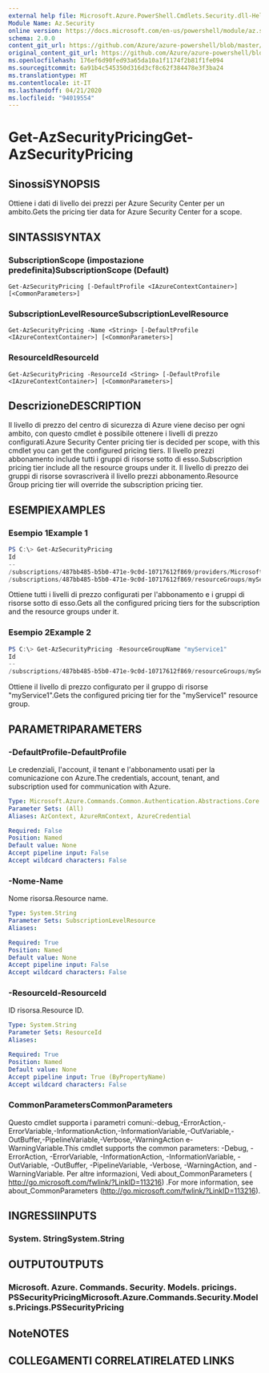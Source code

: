 ```yaml
---
external help file: Microsoft.Azure.PowerShell.Cmdlets.Security.dll-Help.xml
Module Name: Az.Security
online version: https://docs.microsoft.com/en-us/powershell/module/az.security/Get-AzSecurityPricing
schema: 2.0.0
content_git_url: https://github.com/Azure/azure-powershell/blob/master/src/Security/Security/help/Get-AzSecurityPricing.md
original_content_git_url: https://github.com/Azure/azure-powershell/blob/master/src/Security/Security/help/Get-AzSecurityPricing.md
ms.openlocfilehash: 176ef6d90fed93a65da10a1f1174f2b81f1fe094
ms.sourcegitcommit: 6a91b4c545350d316d3cf8c62f384478e3f3ba24
ms.translationtype: MT
ms.contentlocale: it-IT
ms.lasthandoff: 04/21/2020
ms.locfileid: "94019554"
---
```

# <span data-ttu-id="a231f-101">Get-AzSecurityPricing</span><span class="sxs-lookup"><span data-stu-id="a231f-101">Get-AzSecurityPricing</span></span>

## <span data-ttu-id="a231f-102">Sinossi</span><span class="sxs-lookup"><span data-stu-id="a231f-102">SYNOPSIS</span></span>
<span data-ttu-id="a231f-103">Ottiene i dati di livello dei prezzi per Azure Security Center per un ambito.</span><span class="sxs-lookup"><span data-stu-id="a231f-103">Gets the pricing tier data for Azure Security Center for a scope.</span></span>

## <span data-ttu-id="a231f-104">SINTASSI</span><span class="sxs-lookup"><span data-stu-id="a231f-104">SYNTAX</span></span>

### <span data-ttu-id="a231f-105">SubscriptionScope (impostazione predefinita)</span><span class="sxs-lookup"><span data-stu-id="a231f-105">SubscriptionScope (Default)</span></span>
```
Get-AzSecurityPricing [-DefaultProfile <IAzureContextContainer>] [<CommonParameters>]
```

### <span data-ttu-id="a231f-106">SubscriptionLevelResource</span><span class="sxs-lookup"><span data-stu-id="a231f-106">SubscriptionLevelResource</span></span>
```
Get-AzSecurityPricing -Name <String> [-DefaultProfile <IAzureContextContainer>] [<CommonParameters>]
```

### <span data-ttu-id="a231f-107">ResourceId</span><span class="sxs-lookup"><span data-stu-id="a231f-107">ResourceId</span></span>
```
Get-AzSecurityPricing -ResourceId <String> [-DefaultProfile <IAzureContextContainer>] [<CommonParameters>]
```

## <span data-ttu-id="a231f-108">Descrizione</span><span class="sxs-lookup"><span data-stu-id="a231f-108">DESCRIPTION</span></span>
<span data-ttu-id="a231f-109">Il livello di prezzo del centro di sicurezza di Azure viene deciso per ogni ambito, con questo cmdlet è possibile ottenere i livelli di prezzo configurati.</span><span class="sxs-lookup"><span data-stu-id="a231f-109">Azure Security Center pricing tier is decided per scope, with this cmdlet you can get the configured pricing tiers.</span></span>
<span data-ttu-id="a231f-110">Il livello prezzi abbonamento include tutti i gruppi di risorse sotto di esso.</span><span class="sxs-lookup"><span data-stu-id="a231f-110">Subscription pricing tier include all the resource groups under it.</span></span>
<span data-ttu-id="a231f-111">Il livello di prezzo dei gruppi di risorse sovrascriverà il livello prezzi abbonamento.</span><span class="sxs-lookup"><span data-stu-id="a231f-111">Resource Group pricing tier will override the subscription pricing tier.</span></span>

## <span data-ttu-id="a231f-112">ESEMPI</span><span class="sxs-lookup"><span data-stu-id="a231f-112">EXAMPLES</span></span>

### <span data-ttu-id="a231f-113">Esempio 1</span><span class="sxs-lookup"><span data-stu-id="a231f-113">Example 1</span></span>
```powershell
PS C:\> Get-AzSecurityPricing
Id                                                                                                                             Name       PricingTier
--                                                                                                                             ----       -----------
/subscriptions/487bb485-b5b0-471e-9c0d-10717612f869/providers/Microsoft.Security/pricings/default                              default    Standard
/subscriptions/487bb485-b5b0-471e-9c0d-10717612f869/resourceGroups/myService1/providers/Microsoft.Security/pricings/myService1 myService1 Standard
```

<span data-ttu-id="a231f-114">Ottiene tutti i livelli di prezzo configurati per l'abbonamento e i gruppi di risorse sotto di esso.</span><span class="sxs-lookup"><span data-stu-id="a231f-114">Gets all the configured pricing tiers for the subscription and the resource groups under it.</span></span>

### <span data-ttu-id="a231f-115">Esempio 2</span><span class="sxs-lookup"><span data-stu-id="a231f-115">Example 2</span></span>
```powershell
PS C:\> Get-AzSecurityPricing -ResourceGroupName "myService1"
Id                                                                                                                             Name       PricingTier
--                                                                                                                             ----       -----------
/subscriptions/487bb485-b5b0-471e-9c0d-10717612f869/resourceGroups/myService1/providers/Microsoft.Security/pricings/myService1 myService1 Standard
```

<span data-ttu-id="a231f-116">Ottiene il livello di prezzo configurato per il gruppo di risorse "myService1".</span><span class="sxs-lookup"><span data-stu-id="a231f-116">Gets the configured pricing tier for the "myService1" resource group.</span></span>

## <span data-ttu-id="a231f-117">PARAMETRI</span><span class="sxs-lookup"><span data-stu-id="a231f-117">PARAMETERS</span></span>

### <span data-ttu-id="a231f-118">-DefaultProfile</span><span class="sxs-lookup"><span data-stu-id="a231f-118">-DefaultProfile</span></span>
<span data-ttu-id="a231f-119">Le credenziali, l'account, il tenant e l'abbonamento usati per la comunicazione con Azure.</span><span class="sxs-lookup"><span data-stu-id="a231f-119">The credentials, account, tenant, and subscription used for communication with Azure.</span></span>

```yaml
Type: Microsoft.Azure.Commands.Common.Authentication.Abstractions.Core.IAzureContextContainer
Parameter Sets: (All)
Aliases: AzContext, AzureRmContext, AzureCredential

Required: False
Position: Named
Default value: None
Accept pipeline input: False
Accept wildcard characters: False
```

### <span data-ttu-id="a231f-120">-Nome</span><span class="sxs-lookup"><span data-stu-id="a231f-120">-Name</span></span>
<span data-ttu-id="a231f-121">Nome risorsa.</span><span class="sxs-lookup"><span data-stu-id="a231f-121">Resource name.</span></span>

```yaml
Type: System.String
Parameter Sets: SubscriptionLevelResource
Aliases:

Required: True
Position: Named
Default value: None
Accept pipeline input: False
Accept wildcard characters: False
```

### <span data-ttu-id="a231f-122">-ResourceId</span><span class="sxs-lookup"><span data-stu-id="a231f-122">-ResourceId</span></span>
<span data-ttu-id="a231f-123">ID risorsa.</span><span class="sxs-lookup"><span data-stu-id="a231f-123">Resource ID.</span></span>

```yaml
Type: System.String
Parameter Sets: ResourceId
Aliases:

Required: True
Position: Named
Default value: None
Accept pipeline input: True (ByPropertyName)
Accept wildcard characters: False
```

### <span data-ttu-id="a231f-124">CommonParameters</span><span class="sxs-lookup"><span data-stu-id="a231f-124">CommonParameters</span></span>
<span data-ttu-id="a231f-125">Questo cmdlet supporta i parametri comuni:-debug,-ErrorAction,-ErrorVariable,-InformationAction,-InformationVariable,-OutVariable,-OutBuffer,-PipelineVariable,-Verbose,-WarningAction e-WarningVariable.</span><span class="sxs-lookup"><span data-stu-id="a231f-125">This cmdlet supports the common parameters: -Debug, -ErrorAction, -ErrorVariable, -InformationAction, -InformationVariable, -OutVariable, -OutBuffer, -PipelineVariable, -Verbose, -WarningAction, and -WarningVariable.</span></span> <span data-ttu-id="a231f-126">Per altre informazioni, Vedi about_CommonParameters ( http://go.microsoft.com/fwlink/?LinkID=113216) .</span><span class="sxs-lookup"><span data-stu-id="a231f-126">For more information, see about_CommonParameters (http://go.microsoft.com/fwlink/?LinkID=113216).</span></span>

## <span data-ttu-id="a231f-127">INGRESSI</span><span class="sxs-lookup"><span data-stu-id="a231f-127">INPUTS</span></span>

### <span data-ttu-id="a231f-128">System. String</span><span class="sxs-lookup"><span data-stu-id="a231f-128">System.String</span></span>

## <span data-ttu-id="a231f-129">OUTPUT</span><span class="sxs-lookup"><span data-stu-id="a231f-129">OUTPUTS</span></span>

### <span data-ttu-id="a231f-130">Microsoft. Azure. Commands. Security. Models. pricings. PSSecurityPricing</span><span class="sxs-lookup"><span data-stu-id="a231f-130">Microsoft.Azure.Commands.Security.Models.Pricings.PSSecurityPricing</span></span>

## <span data-ttu-id="a231f-131">Note</span><span class="sxs-lookup"><span data-stu-id="a231f-131">NOTES</span></span>

## <span data-ttu-id="a231f-132">COLLEGAMENTI CORRELATI</span><span class="sxs-lookup"><span data-stu-id="a231f-132">RELATED LINKS</span></span>
